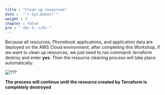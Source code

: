 ```yaml
---
title : "Clean up resources"
date :  "`r Sys.Date()`" 
weight : 5
chapter : false
pre : " <b> 5. </b> "
---
```



Because all resources, Phonebook applications, and application data are deployed on the AWS Cloud environment, after completing this Workshop, if we want to clean up resources, we just need to run command: terraform destroy and enter **yes**. Then the resource cleaning process will take place automatically: 


![???](/images/005-clear/1.png)


**The process will continue until the resource created by Terraform is completely destroyed**
